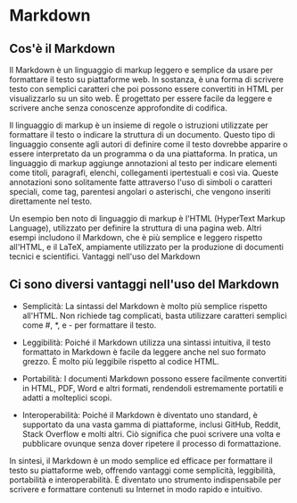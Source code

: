 # Markdown

## Cos'è il Markdown

Il Markdown è un linguaggio di markup leggero e semplice da usare per formattare il testo su piattaforme web. In sostanza, è una forma di scrivere testo con semplici caratteri che poi possono essere convertiti in HTML per visualizzarlo su un sito web. È progettato per essere facile da leggere e scrivere anche senza conoscenze approfondite di codifica.

Il linguaggio di markup è un insieme di regole o istruzioni utilizzate per formattare il testo o indicare la struttura di un documento. Questo tipo di linguaggio consente agli autori di definire come il testo dovrebbe apparire o essere interpretato da un programma o da una piattaforma.
In pratica, un linguaggio di markup aggiunge annotazioni al testo per indicare elementi come titoli, paragrafi, elenchi, collegamenti ipertestuali e così via. Queste annotazioni sono solitamente fatte attraverso l'uso di simboli o caratteri speciali, come tag, parentesi angolari o asterischi, che vengono inseriti direttamente nel testo.

Un esempio ben noto di linguaggio di markup è l'HTML (HyperText Markup Language), utilizzato per definire la struttura di una pagina web. Altri esempi includono il Markdown, che è più semplice e leggero rispetto all'HTML, e il LaTeX, ampiamente utilizzato per la produzione di documenti tecnici e scientifici.
Vantaggi nell'uso del Markdown

## Ci sono diversi vantaggi nell'uso del Markdown

+ Semplicità: La sintassi del Markdown è molto più semplice rispetto all'HTML. Non richiede tag complicati, basta utilizzare caratteri semplici come #, *, e - per formattare il testo.

+ Leggibilità: Poiché il Markdown utilizza una sintassi intuitiva, il testo formattato in Markdown è facile da leggere anche nel suo formato grezzo. È molto più leggibile rispetto al codice HTML.

+ Portabilità: I documenti Markdown possono essere facilmente convertiti in HTML, PDF, Word e altri formati, rendendoli estremamente portatili e adatti a molteplici scopi.

+ Interoperabilità: Poiché il Markdown è diventato uno standard, è supportato da una vasta gamma di piattaforme, inclusi GitHub, Reddit, Stack Overflow e molti altri. Ciò significa che puoi scrivere una volta e pubblicare ovunque senza dover ripetere il processo di formattazione.

In sintesi, il Markdown è un modo semplice ed efficace per formattare il testo su piattaforme web, offrendo vantaggi come semplicità, leggibilità, portabilità e interoperabilità. È diventato uno strumento indispensabile per scrivere e formattare contenuti su Internet in modo rapido e intuitivo.
